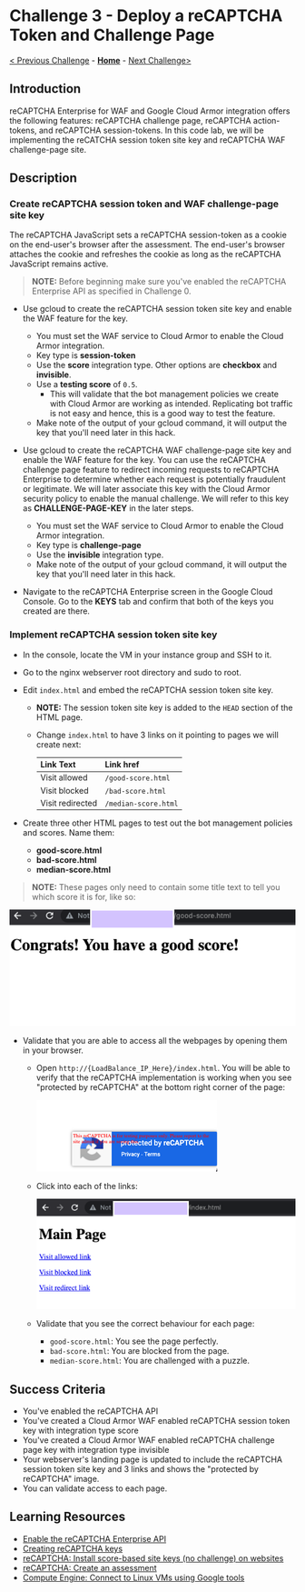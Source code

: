 # Challenge 3 - Deploy a reCAPTCHA Token and Challenge Page

[< Previous Challenge](./challenge-02.md) - **[Home](../README.md)** - [Next Challenge>](./challenge-04.md)

## Introduction 

reCAPTCHA Enterprise for WAF and Google Cloud Armor integration offers the following features: reCAPTCHA challenge page, reCAPTCHA action-tokens, and reCAPTCHA session-tokens. In this code lab, we will be implementing the reCATCHA session token site key and reCAPTCHA WAF challenge-page site.

## Description

### Create reCAPTCHA session token and WAF challenge-page site key
The reCAPTCHA JavaScript sets a reCAPTCHA session-token as a cookie on the end-user's browser after the assessment. The end-user's browser attaches the cookie and refreshes the cookie as long as the reCAPTCHA JavaScript remains active.

> **NOTE:** Before beginning make sure you've enabled the reCAPTCHA Enterprise API as specified in Challenge 0.

- Use gcloud to create the reCAPTCHA session token site key and enable the WAF feature for the key. 
    - You must set the WAF service to Cloud Armor to enable the Cloud Armor integration.
    - Key type is **session-token**
    - Use the **score** integration type. Other options are **checkbox** and **invisible**.
    - Use a **testing score** of `0.5`.
        - This will validate that the bot management policies we create with Cloud Armor are working as intended. Replicating bot traffic is not easy and hence, this is a good way to test the feature.
    - Make note of the output of your gcloud command, it will output the key that you'll need later in this hack.

- Use gcloud to create the reCAPTCHA WAF challenge-page site key and enable the WAF feature for the key. You can use the reCAPTCHA challenge page feature to redirect incoming requests to reCAPTCHA Enterprise to determine whether each request is potentially fraudulent or legitimate. We will later associate this key with the Cloud Armor security policy to enable the manual challenge. We will refer to this key as **CHALLENGE-PAGE-KEY** in the later steps.
    - You must set the WAF service to Cloud Armor to enable the Cloud Armor integration.
    - Key type is **challenge-page**
    - Use the **invisible** integration type.
    - Make note of the output of your gcloud command, it will output the key that you'll need later in this hack.

- Navigate to the reCAPTCHA Enterprise screen in the Google Cloud Console. Go to the **KEYS** tab and confirm that both of the keys you created are there.

### Implement reCAPTCHA session token site key
- In the console, locate the VM in your instance group and SSH to it.

- Go to the nginx webserver root directory and sudo to root.

- Edit `index.html` and embed the reCAPTCHA session token site key. 
    - **NOTE:** The session token site key is added to the ```HEAD``` section of the HTML page.
    - Change `index.html` to have 3 links on it pointing to pages we will create next:

        |Link Text|Link href|
        |--|--|
        |Visit allowed|`/good-score.html`|
        |Visit blocked|`/bad-score.html`|
        |Visit redirected|`/median-score.html`|
    
- Create three other HTML pages to test out the bot management policies and scores. Name them:
    - **good-score.html**
    - **bad-score.html**
    - **median-score.html**

> **NOTE:** These pages only need to contain some title text to tell you which score it is for, like so:

![Congrats](../images/recaptcha-site-goodscore.png)

- Validate that you are able to access all the webpages by opening them in your browser.
    - Open ```http://{LoadBalance_IP_Here}/index.html```. You will be able to verify that the reCAPTCHA implementation is working when you see "protected by reCAPTCHA" at the bottom right corner of the page:
        
        ![Protect Logo](../images/recaptcha-protect-logo.png)

    - Click into each of the links:

        ![Main Page](../images/recaptcha-site-mainpage.png)

    - Validate that you see the correct behaviour for each page:
        - ```good-score.html```: You see the page perfectly.
        - ```bad-score.html```: You are blocked from the page.
        - ```median-score.html```: You are challenged with a puzzle.

## Success Criteria

- You've enabled the reCAPTCHA API 
- You've created a Cloud Armor WAF enabled reCAPTCHA session token key with integration type score
- You've created a Cloud Armor WAF enabled reCAPTCHA challenge page key with integration type invisible
- Your webserver's landing page is updated to include the reCAPTCHA session token site key and 3 links and shows the "protected by reCAPTCHA" image.
- You can validate access to each page.

## Learning Resources

- [Enable the reCAPTCHA Enterprise API](https://cloud.google.com/recaptcha-enterprise/docs/set-up-google-cloud#enable-the-recaptcha-enterprise-api)
- [Creating reCAPTCHA keys](https://cloud.google.com/recaptcha-enterprise/docs/create-key#website-keys)
- [reCAPTCHA: Install score-based site keys (no challenge) on websites](https://cloud.google.com/recaptcha-enterprise/docs/instrument-web-pages)
- [reCAPTCHA: Create an assessment](https://cloud.google.com/recaptcha-enterprise/docs/create-assessment)
- [Compute Engine: Connect to Linux VMs using Google tools](https://cloud.google.com/compute/docs/instances/connecting-to-instance#console)
